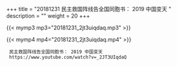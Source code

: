 +++
title = "20181231  民主救国阵线告全国同胞书： 2019 中国变天 "
description = ""
weight = 20
+++

{{< mymp3 mp3="20181231_2jt3uiqdaq.mp3" >}}

{{< mymp4 mp4="20181231_2jt3uiqdaq.mp4" >}}

     民主救国阵线告全国同胞书： 2019 中国变天 
     https://www.youtube.com/watch?v=_2JT3UIqdaQ 
     
